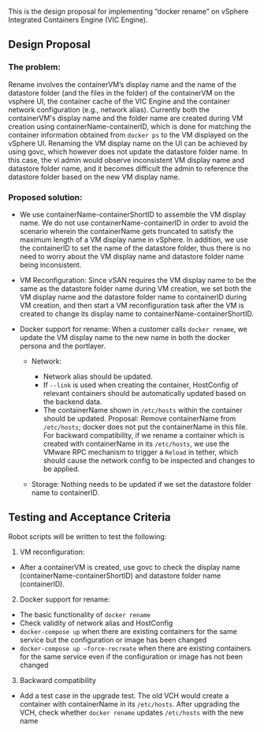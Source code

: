 This is the design proposal for implementing “docker rename” on vSphere Integrated Containers Engine (VIC Engine).

## Design Proposal

### The problem:

Rename involves the containerVM’s display name and the name of the datastore folder (and the files in the folder) of the containerVM on the vsphere UI, the container cache of the VIC Engine and the container network configuration (e.g., network alias). Currently both the containerVM's display name and the folder name are created during VM creation using containerName-containerID, which is done for matching the container information obtained from `docker ps` to the VM displayed on the vSphere UI. Renaming the VM display name on the UI can be achieved by using govc, which however does not update the datastore folder name. In this case, the vi admin would observe inconsistent VM display name and datastore folder name, and it becomes difficult the admin to reference the datastore folder based on the new VM display name.

### Proposed solution:

- We use containerName-containerShortID to assemble the VM display name. We do not use containerName-containerID in order to avoid the scenario wherein the containerName gets truncated to satisfy the maximum length of a VM display name in vSphere. In addition, we use the containerID to set the name of the datastore folder, thus there is no need to worry about the VM display name and datastore folder name being inconsistent. 

- VM Reconfiguration: Since vSAN requires the VM display name to be the same as the datastore folder name during VM creation, we set both the VM display name and the datastore folder name to containerID during VM creation, and then start a VM reconfiguration task after the VM is created to change its display name to containerName-containerShortID. 

- Docker support for rename: When a customer calls `docker rename`, we update the VM display name to the new name in both the docker persona and the portlayer. 

  - Network: 

    - Network alias should be updated.
    - If `--link` is used when creating the container, HostConfig of relevant containers should be automatically updated based on the backend data.
    - The containerName shown in `/etc/hosts` within the container should be updated. Proposal: Remove containerName from `/etc/hosts`; docker does not put the containerName in this file. For backward compatibility, if we rename a container which is created with containerName in its `/etc/hosts`, we use the VMware RPC mechanism to trigger a `Reload` in tether, which should cause the network config to be inspected and changes to be applied.
  
  - Storage: Nothing needs to be updated if we set the datastore folder name to containerID.
  
## Testing and Acceptance Criteria

Robot scripts will be written to test the following:

1. VM reconfiguration:
  - After a containerVM is created, use govc to check the display name (containerName-containerShortID) and datastore folder name (containerID).

2. Docker support for rename:
  - The basic functionality of `docker rename`
  - Check validity of network alias and HostConfig 
  - `docker-compose up` when there are existing containers for the same service but the configuration or image has been changed
  - `docker-compose up –force-recreate` when there are existing containers for the same service even if the configuration or image has not been changed
  
3. Backward compatibility
  - Add a test case in the upgrade test. The old VCH would create a container with containerName in its `/etc/hosts`. After upgrading the VCH, check whether `docker rename` updates `/etc/hosts` with the new name
